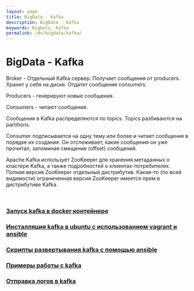 ```yaml
---
layout: page
title: BigData - Kafka
description: BigData - Kafka
keywords: BigData, Kafka
permalink: /ds/bigdata/kafka/
---
```


# BigData - Kafka

Broker - Отдельный Kafka сервер. Получает сообщения от producers. Хранит у себя на диске. Отдатет сообщения consumers.

Producers - генерируют новые сообщения.

Consumers - читают сообщения.

Сообщения в Kafka распределяются по topics. Topics разбиваются на partitions.

Consumer подписывается на одну тему или более и читает сообщения в порядке их создания. Он отслеживает, какие сообщения он уже прочитал, запоминая смещение (offset) сообщений.

Apache Kafka использует ZooKeeper для хранения метаданных о кластере Kafka, а также подробностей о клиентах-потребителях. Полная версия ZooKeeper отдельный дистрибутив. Какая-то (по всей видимости) ограниченная версия ZooKeeper имеется прям в дистрибутиве Kafka.

<br/>

### [Запуск kafka в docker контейнере](//javadev.org/messaging/kafka/docker/)

### [Инсталляция kafka в ubuntu с использованием vagrant и ansible](//javadev.org/messaging/kafka/setup/linux/)

### [Скрипты развертывания kafka с помощью ansible](https://github.com/matematika-org/kafka_ansible)

### [Примеры работы с kafka](/ds/bigdata/kafka/samples/)

### [Отправка логов в kafka](/ds/bigdata/kafka/send-logs/)
